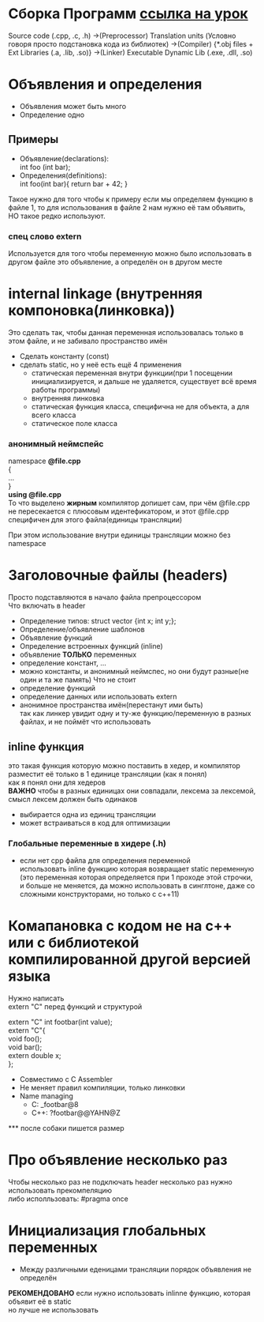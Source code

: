 # Сборка Программ [ссылка на урок](https://www.youtube.com/watch?v=c7CasTJKw7o&list=PLlb7e2G7aSpTFea2FYxp7mFfbZW-xavhL&index=2)


Source code (.cpp, .c, .h) ->(Preprocessor) Translation units (Условно говоря просто подстановка кода из библиотек) ->(Compiler) {*.obj files + Ext Libraries (.a, .lib, .so)} ->(Linker) Executable Dynamic Lib (.exe, .dll, .so)  
  
# Объявления и определения

* Объявления может быть много
* Определение одно

## Примеры 
* Объявление(declarations):  
int foo (int bar);
* Определения(definitions):  
int foo(int bar){
    return bar + 42;
}

Такое нужно для того чтобы к примеру если мы определяем функцию в файле 1, то для использования в файле 2 нам нужно её там объявить, НО такое редко используют.

### спец слово extern
Используется для того чтобы переменную можно было использовать в другом файле
это объявление, а определён он в другом месте

# internal linkage (внутренняя компоновка(линковка))
Это сделать так, чтобы данная переменная использовалась только в этом файле, и не забивало пространство имён

* Сделать константу (const)
* сделать static, но у неё есть ещё 4 применения 
  * статическая переменная внутри функции(при 1 посещении инициализируется, и дальше не удаляется, существует всё время работы программы)
  * внутренняя линковка
  * статическая функция класса, специфична не для объекта, а для всего класса
  * статическое поле класса  

### анонимный неймспейс

namespace **@file.cpp**  
{  
...  
}  
**using @file.cpp**  
То что выделено **жирным** компилятор допишет сам, при чём @file.cpp не пересекается с плюсовым идентефикатором, и этот @file.cpp специфичен для этого файла(единицы трансляции)

При этом использование внутри единицы трансляции можно без namespace 

# Заголовочные файлы (headers)
Просто подставляются в начало файла препроцессором  
Что включать в header
* Определение типов: struct vector {int x; int y;};
* Определение/объявление шаблонов
* Объявление функций
* Определение встроенных функций (inline)
* объявление **ТОЛЬКО** переменных
* определение констант, ...
* можно константы, и анонимный неймспес, но они будут разные(не один и та же память)
Что не стоит
* определение функций
* определение данных или использовать extern
* анонимное пространства имён(перестанут ими быть)  
так как линкер увидит одну и ту-же функцию/переменную в разных файлах, и не поймёт что использовать

## inline функция  
 это такая функция которую можно поставить в хедер, и компилятор разместит её только в 1 единице трансляции (как я понял)  
 как я понял они для хедеров  
 **ВАЖНО** чтобы в разных единицах они совпадали, лексема за лексемой, смысл лексем должен быть одинаков  
* выбирается одна из единиц трансляции
* может встраиваться в код для оптимизации

### Глобальные переменные в хидере (.h)

* если нет cpp файла для определения переменной  
использовать inline функцию которая возвращает static переменную (это переменная которая определяется при 1 проходе этой строчки, и больше не меняется, да можно использовать в синглтоне, даже со сложными конструкторами, но только с с++11)

# Комапановка с кодом не на с++ или с библиотекой компилированной другой версией языка

Нужно написать  
extern "C" перед функций и структурой

extern "C" int footbar(int value);  
extern "C"{  
    void foo();  
    void bar();  
    extern double x;  
};


* Совместимо с C Assembler
* Не меняет правил компиляции, только линковки
* Name managing
    * C: _footbar@8
    * C++: ?footbar@@YAHN@Z   

*** после собаки пишется размер

# Про объявление несколько раз

Чтобы несколько раз не подключать header несколько раз нужно использовать прекомпеляцию  
либо исполльзовать: #pragma once

# Инициализация глобальных переменных

* Между различными еденицами трансляции порядок объявления не определён  

**РЕКОМЕНДОВАНО** если нужно использовать inlinne функцию, которая объявит её в static  
но лучше не использовать  

